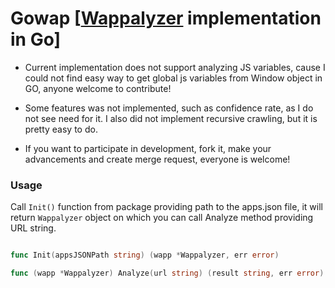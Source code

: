 # Gowap [[Wappalyzer](https://github.com/AliasIO/Wappalyzer) implementation in Go]

* Current implementation does not support analyzing JS variables, cause I could not find easy way to get global js variables from Window object in GO, anyone welcome to contribute!

* Some features was not implemented, such as confidence rate, as I do not see need for it. I also did not implement recursive crawling, but it is pretty easy to do.
* If you want to participate in development, fork it, make your advancements and create merge request, everyone is welcome!

### Usage

Call `Init()` function from package providing path to the apps.json file, it will return `Wappalyzer` object on which you can call Analyze method providing URL string.
```go

func Init(appsJSONPath string) (wapp *Wappalyzer, err error)

func (wapp *Wappalyzer) Analyze(url string) (result string, err error)

```